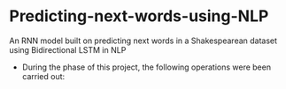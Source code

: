 # Predicting-next-words-using-NLP
An RNN model built on predicting next words in a Shakespearean dataset using Bidirectional LSTM in NLP

+ During the phase of this project, the following operations were been carried out:

